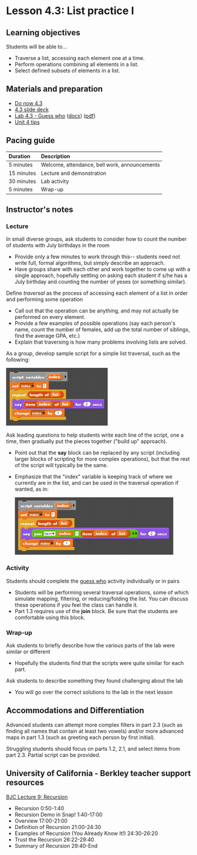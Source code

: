 # Lesson 4.3: List practice I

## Learning objectives

Students will be able to...

* Traverse a list, accessing each element one at a time.
* Perform operations combining all elements in a list.
* Select defined subsets of elements in a list.

## Materials and preparation

* [Do now 4.3](do_now_43.md)
* [4.3 slide deck](https://github.com/TEALSK12/introduction-to-computer-science/raw/master/slidedecks/TEALS%20SNAP%204.3.pptx)
* [Lab 4.3 - Guess who](lab_43.md) ([docx](https://github.com/TEALSK12/introduction-to-computer-science/raw/master/Unit%204%20Word/Lab%204.3%20Guess%20Who.docx)) ([pdf](https://github.com/TEALSK12/introduction-to-computer-science/raw/master/Unit%204%20PDF/Lab%204.3%20Guess%20Who.pdf))
* [Unit 4 tips](unit_4_tips.md)

## Pacing guide

| Duration   | Description                                   |
| :---------- | :--------------------------------------------- |
| 5 minutes  | Welcome, attendance, bell work, announcements |
| 15 minutes | Lecture and demonstration                     |
| 30 minutes | Lab activity                            |
| 5 minutes  | Wrap-up                                       |

## Instructor's notes

### Lecture

In small diverse groups, ask students to consider how to count the number of students with July birthdays in the room

* Provide only a few minutes to work through this-- students need not write full, formal algorithms, but simply describe an approach.
* Have groups share with each other and work together to come up with a single approach, hopefully settling on asking each student if s/he has a July birthday and counting the number of yeses (or something similar).

Define _traversal_ as the process of accessing each element of a list in order and performing some operation

* Call out that the operation can be anything, and may not actually be performed on every element.
* Provide a few examples of possible operations (say each person's name, count the number of females, add up the total number of siblings, find the average GPA, etc.)
* Explain that traversing is how many problems involving lists are solved.

As a group, develop sample script for a simple list traversal, such as the following:

![Simple List Traversal](images/simple_list_traversal.png)

Ask leading questions to help students write each line of the script, one a time, then gradually put the pieces together ("build up" approach).

* Point out that the **say** block can be replaced by any script (including larger blocks of scripting for more complex operations), but that the rest of the script will typically be the same.
* Emphasize that the "index" variable is keeping track of where we currently are in the list, and can be used in the traversal operation if wanted, as in:

  ![Use index In Loop Example](images/use_index_in_loop.png)

### Activity

Students should complete the [guess who](lab_43.md) activity individually or in pairs

* Students will be performing several traversal operations, some of which simulate mapping, filtering, or reducing/folding the list.  You can discuss these operations if you feel the class can handle it.
* Part 1.3 requires use of the **join** block. Be sure that the students are comfortable using this block.

### Wrap-up

Ask students to briefly describe how the various parts of the lab were similar or different

* Hopefully the students find that the scripts were quite similar for each part.

Ask students to describe something they found challenging about the lab

* You will go over the correct solutions to the lab in the next lesson

## Accommodations and Differentiation

Advanced students can attempt more complex filters in part 2.3 (such as finding all names that contain at least two vowels) and/or more advanced maps in part 1.3 (such as greeting each person by first initial).

Struggling students should focus on parts 1.2, 2.1, and select items from part 2.3.  Partial script can be provided.

## University of California - Berkley teacher support resources

[BJC Lecture 9: Recursion](https://www.youtube.com/watch?v=JKn3nsfzBdA)

* Recursion 0:50-1:40
* Recursion Demo in Snap! 1:40-17:00
* Overview 17:00-21:00
* Definition of Recursion 21:00-24:30
* Examples of Recursion (You Already Know It!) 24:30-26:20
* Trust the Recursion 26:22-29:40
* Summary of Recursion 29:40-End
